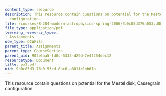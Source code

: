```yaml
---
content_type: resource
description: This resource contain questions on potential for the Mestel disk, Cassegrain
  configuration.
file: /courses/8-284-modern-astrophysics-spring-2006/9b0c05d376a053cd8bc6a881fc2bb61b_ps9.pdf
file_type: application/pdf
learning_resource_types:
- Assignments
ocw_type: OCWFile
parent_title: Assignments
parent_type: CourseSection
parent_uid: 902e6aa5-fd0c-5333-d29d-7e4f254dec12
resourcetype: Document
title: ps9.pdf
uid: 9b0c05d3-76a0-53cd-8bc6-a881fc2bb61b
---
```

This resource contain questions on potential for the Mestel disk, Cassegrain configuration.

